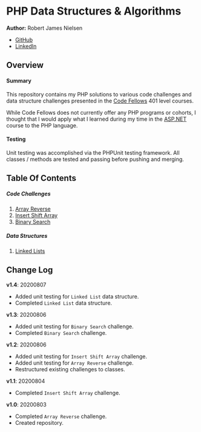 # PHP Data Structures & Algorithms
**Author:** Robert James Nielsen
- [GitHub](https://github.com/robertjnielsen)
- [LinkedIn](https://linkedin.com/in/robertjnielsen)

## Overview
#### Summary
This repository contains my PHP solutions to various code challenges and data structure challenges presented in the [Code Fellows](https://www.codefellows.org/) 401 level courses.

While Code Fellows does not currently offer any PHP programs or cohorts, I thought that I would apply what I learned during my time in the [ASP.NET](https://www.codefellows.org/courses/code-401/advanced-software-development-in-asp-net-core/) course to the PHP language.

#### Testing
Unit testing was accomplished via the PHPUnit testing framework. All classes / methods are tested and passing before pushing and merging.

## Table Of Contents
##### Code Challenges
1. [Array Reverse](Challenges/ArrayReverse/array_reverse.md)
2. [Insert Shift Array](Challenges/InsertShiftArray/insert_shift_array.md)
3. [Binary Search](Challenges/BinarySearch/binary_search.md)

##### Data Structures
1. [Linked Lists](DataStructures/LinkedList/linked_list.md)

## Change Log

**v1.4**: 20200807
- Added unit testing for `Linked List` data structure.
- Completed `Linked List` data structure.

**v1.3**: 20200806
- Added unit testing for `Binary Search` challenge.
- Completed `Binary Search` challenge.

**v1.2**: 20200806
- Added unit testing for `Insert Shift Array` challenge.
- Added unit testing for `Array Reverse` challenge.
- Restructured existing challenges to classes.

**v1.1**: 20200804
- Completed `Insert Shift Array` challenge.

**v1.0**: 20200803
- Completed `Array Reverse` challenge.
- Created repository.